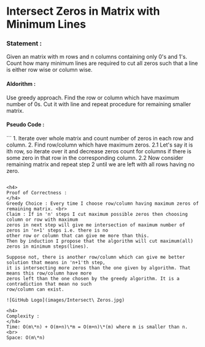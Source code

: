 Intersect Zeros in Matrix with Minimum Lines
============================================

<h3>
Statement :
</h3>
Given an matrix with m rows and n columns containing only 0's and 1's.
Count how many minimum lines are required to cut all zeros such that a line is either 
row wise or column wise.

<h4>
Aldorithm :
</h4>
Use greedy approach. Find the row or column which have maximum number of 0s. 
Cut it with line and repeat
procedure for remaining smaller matrix.

<h4>
Pseudo Code :
</h4>
```
1. Iterate over whole matrix and count number of zeros in each row and column.
2. Find row/column which have maximum zeros.
	2.1 Let's say it is ith row, so iterate over it and decrease zeros count for columns 
		if there is some zero in that row in the corresponding column.
	2.2 Now consider remaining matrix and repeat step 2 until we are left with all rows 
		having no zero.
	
``` 

<h4>
Proof of Correctness :
</h4>
Greedy Choice : Every time I choose row/column having maximum zeros of remaining matrix. <br>
Claim : If in 'n' steps I cut maximum possible zeros then choosing column or row with maximum
zeros in next step will give me intersection of maximum number of zeros in 'n+1' steps i.e. there is no 
other row or column that can give me more than this.
Then by induction I propose that the algorithm will cut maximum(all) zeros in minimum steps(lines).

Suppose not, there is another row/column which can give me better solution that means in 'n+1'th step,
it is intersecting more zeros than the one given by algorithm. That means this row/column have more 
zeros left than the one chosen by the greedy algorithm. It is a contradiction that mean no such 
row/column can exist.

![GitHub Logo](images/Intersect\ Zeros.jpg) 

<h4>
Complexity :
</h4>
Time: O(m\*n) + O(m+n)\*m = O(m+n)\*(m)	where m is smaller than n.
<br>
Space: O(m\*n)
